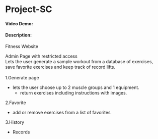 # Project-SC
#### Video Demo:
#### Description: 
Fitness Website<br>

Admin Page with restricted access<br>
Lets the user generate a sample workout from a database of exercises, save favorite exercises and keep track of record lifts.<br><br>
1.Generate page
  - lets the user choose up to 2 muscle groups and 1 equipment.
    - return exercises including instructions with images. <br>


2.Favorite
  - add or remove exercises from a list of favorites<br>

3.History 
  - Records
